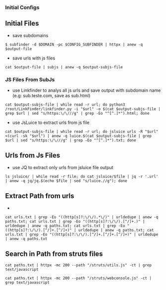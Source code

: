 

### Initial Configs


## Initial Files

* save subdomains
```
$ subfinder -d $DOMAIN -pc $CONFIG_SUBFINDER | httpx | anew -q $output-file
```
* save urls with js files
```
cat $output-file | subjs | anew -q $output-subjs-file
```


### JS Files From SubJs

* use Linkfinder to analys all js urls and save output with subdomain name (e.g: sub.teste.com, save as sub.html)
  
```
cat $output-subjs-file | while read -r url; do python3 /root/LinkFinder/linkfinder.py -i "$url" -o $(cat $output-subjs-file | grep $url | sed "s/https:\/\///g" | grep -Eo "^[^.]*").html; done
```

* use JsLuice to extract urls from js file
  
```
cat $output-subjs-file | while read -r url; do jsluice urls -R "$url" <(curl -sk "$url") | anew -q luice.$(cat $output-subjs-file | grep $url | sed "s/https:\/\///g" | grep -Eo "^[^.]*").txt; done
```


## Urls from Js Files

* use JQ to extract only urls from jsluice file output
  
```
ls jsluice/ | while read -r file; do cat jsluice/$file | jq -r '.url' | anew -q jq/jq.$(echo $file | sed "s/luice.//g"); done
```


## Extract Path from urls


*
```
cat urls.txt | grep -Eo "((http[s]?:\/\/).*\/)" | urldedupe | anew -q paths.txt; cat urls.txt | grep -Eo "((http[s]?:\/\/).[^/]+.)" | urldedupe | anew -q paths.txt; cat urls.txt | grep -Eo "((http[s]?:\/\/).[^/]+.[^/]+)" | urldedupe | anew -q paths.txt; cat urls.txt | grep -Eo "((http[s]?:\/\/).[^/]+.[^/]+.[^/]+)" | urldedupe | anew -q paths.txt

```

## Search in Path from struts files

```
cat paths.txt | httpx -mc 200 --path "/struts/utils.js" -ct | grep text/javascript
```

```
cat paths.txt | httpx -mc 200 --path "/struts/webconsole.js" -ct | grep text/javascript
```
